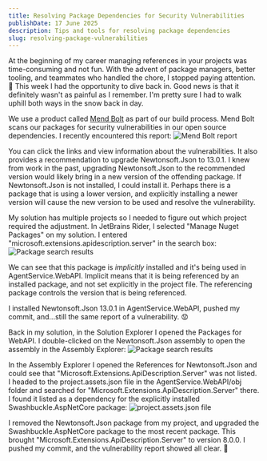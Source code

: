```yaml
---
title: Resolving Package Dependencies for Security Vulnerabilities
publishDate: 17 June 2025
description: Tips and tools for resolving package dependencies
slug: resolving-package-vulnerabilities
---
```


At the beginning of my career managing references in your projects was time-consuming and not fun. With the advent of package managers, better tooling, and teammates who handled the chore, I stopped paying attention. 😬 This week I had the opportunity to dive back in. Good news is that it definitely wasn't as painful as I remember. I'm pretty sure I had to walk uphill both ways in the snow back in day. 

We use a product called [Mend Bolt](https://www.mend.io/free-developer-tools/bolt/) as part of our build process. Mend Bolt scans our packages for security vulnerabilities in our open source dependencies.  I recently encountered this report:
![Mend Bolt report](/assets/blog/packages/mendbolt_report.jpg)

You can click the links and view information about the vulnerabilities. It also provides a recommendation to upgrade Newtonsoft.Json to 13.0.1. I knew from work in the past, upgrading Newtonsoft.Json to the recommended version would likely bring in a new version of the offending package. If Newtonsoft.Json is not installed, I could install it. Perhaps there is a package that is using a lower version, and explicitly installing a newer version will cause the new version to be used and resolve the vulnerability. 

My solution has multiple projects so I needed to figure out which project required the adjustment. In JetBrains Rider, I selected "Manage Nuget Packages" on my solution. I entered "microsoft.extensions.apidescription.server" in the search box:
![Package search results](/assets/blog/packages/package_search.jpg)

We can see that this package is _implicitly_ installed and it's being used in AgentService.WebAPI. Implicit means that it is being referenced by an installed package, and not set explicitly in the project file. The referencing package controls the version that is being referenced.

I installed Newtonsoft.Json 13.0.1 in AgentService.WebAPI, pushed my commit, and...still the same report of a vulnerability. 😟 

Back in my solution, in the Solution Explorer I opened the Packages for WebAPI. I double-clicked on the Newtonsoft.Json assembly to open the assembly in the Assembly Explorer:
![Package search results](/assets/blog/packages/package_reference.jpg)

In the Assembly Explorer I opened the References for Newtonsoft.Json and could see that "Microsoft.Extensions.ApiDescription.Server" was not listed. I headed to the project.assets.json file in the AgentService.WebAPI/obj folder and searched for "Microsoft.Extensions.ApiDescription.Server" there. I found it listed as a dependency for the explicitly installed Swashbuckle.AspNetCore package:
![project.assets.json file](/assets/blog/packages/project_assets.jpg)

I removed the Newtonsoft.Json package from my project, and upgraded the Swashbuckle.AspNetCore package to the most recent package. This brought "Microsoft.Extensions.ApiDescription.Server" to version 8.0.0. I pushed my commit, and the vulnerability report showed all clear. 🎉 
